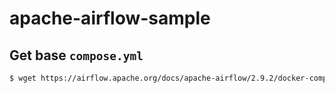# apache-airflow-sample

## Get base `compose.yml`

```bash
$ wget https://airflow.apache.org/docs/apache-airflow/2.9.2/docker-compose.yaml
```
